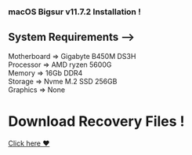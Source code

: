 
### macOS Bigsur v11.7.2 Installation !

## System Requirements -->

 Motherboard    => Gigabyte B450M DS3H    
 Processor      => AMD ryzen 5600G         
 Memory         => 16Gb DDR4               
 Storage        => Nvme M.2 SSD 256GB     
 Graphics       => None                   

# Download Recovery Files !
[Click here ❤️](https://mkpiyush01-my.sharepoint.com/:f:/g/personal/user_mkpiyush01_onmicrosoft_com/Eo1yyXFPBotHsNkfwx-dH4oBnpjkpoPfgyDErPlgRdWwag?e=FJKyH5)